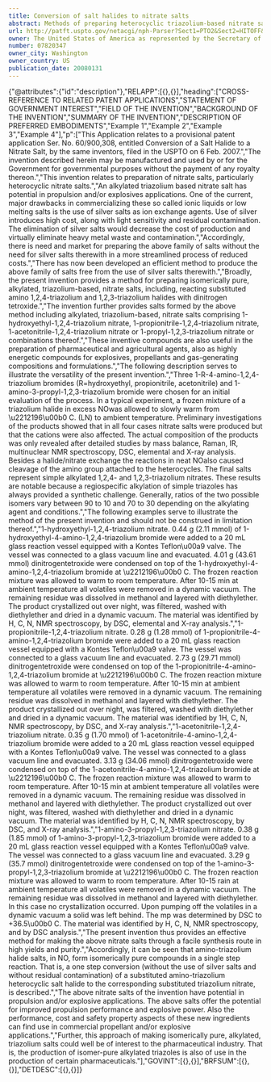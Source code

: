 ```yaml
---
title: Conversion of salt halides to nitrate salts
abstract: Methods of preparing heterocyclic triazolium-based nitrate salts by a streamlined process are provided. Such salts offer energetic performance as well as pharmaceutical potential.
url: http://patft.uspto.gov/netacgi/nph-Parser?Sect1=PTO2&Sect2=HITOFF&p=1&u=%2Fnetahtml%2FPTO%2Fsearch-adv.htm&r=1&f=G&l=50&d=PALL&S1=07820347&OS=07820347&RS=07820347
owner: The United States of America as represented by the Secretary of the Air Force
number: 07820347
owner_city: Washington
owner_country: US
publication_date: 20080131
---
```


{"@attributes":{"id":"description"},"RELAPP":[{},{}],"heading":["CROSS-REFERENCE TO RELATED PATENT APPLICATIONS","STATEMENT OF GOVERNMENT INTEREST","FIELD OF THE INVENTION","BACKGROUND OF THE INVENTION","SUMMARY OF THE INVENTION","DESCRIPTION OF PREFERRED EMBODIMENTS","Example 1","Example 2","Example 3","Example 4"],"p":["This Application relates to a provisional patent application Ser. No. 60\/900,308, entitled Conversion of a Salt Halide to a Nitrate Salt, by the same inventors, filed in the USPTO on 6 Feb. 2007.","The invention described herein may be manufactured and used by or for the Government for governmental purposes without the payment of any royalty thereon.","This invention relates to preparation of nitrate salts, particularly heterocyclic nitrate salts.","An alkylated triazolium based nitrate salt has potential in propulsion and\/or explosives applications. One of the current, major drawbacks in commercializing these so called ionic liquids or low melting salts is the use of silver salts as ion exchange agents. Use of silver introduces high cost, along with light sensitivity and residual contamination. The elimination of silver salts would decrease the cost of production and virtually eliminate heavy metal waste and contamination.","Accordingly, there is need and market for preparing the above family of salts without the need for silver salts therewith in a more streamlined process of reduced costs.","There has now been developed an efficient method to produce the above family of salts free from the use of silver salts therewith.","Broadly, the present invention provides a method for preparing isomerically pure, alkylated, triazolium-based, nitrate salts, including, reacting substituted amino 1,2,4-triazolium and 1,2,3-triazolium halides with dinitrogen tetroxide.","The invention further provides salts formed by the above method including alkylated, triazolium-based, nitrate salts comprising 1-hydroxyethyl-1,2,4-triazolium nitrate, 1-propionitrile-1,2,4-triazolium nitrate, 1-acetonitrile-1,2,4-triazolium nitrate or 1-propyl-1,2,3-triazolium nitrate or combinations thereof.","These inventive compounds are also useful in the preparation of pharmaceutical and agricultural agents, also as highly energetic compounds for explosives, propellants and gas-generating compositions and formulations.","The following description serves to illustrate the versatility of the present invention.","Three 1-R-4-amino-1,2,4-triazolium bromides (R=hydroxyethyl, propionitrile, acetonitrile) and 1-amino-3-propyl-1,2,3-triazolium bromide were chosen for an initial evaluation of the process. In a typical experiment, a frozen mixture of a triazolium halide in excess NOwas allowed to slowly warm from \u2212196\u00b0 C. (LN) to ambient temperature. Preliminary investigations of the products showed that in all four cases nitrate salts were produced but that the cations were also affected. The actual composition of the products was only revealed after detailed studies by mass balance, Raman, IR, multinuclear NMR spectroscopy, DSC, elemental and X-ray analysis. Besides a halide\/nitrate exchange the reactions in neat NOalso caused cleavage of the amino group attached to the heterocycles. The final salts represent simple alkylated 1,2,4- and 1,2,3-triazolium nitrates. These results are notable because a regiospecific alkylation of simple triazoles has always provided a synthetic challenge. Generally, ratios of the two possible isomers vary between 90 to 10 and 70 to 30 depending on the alkylating agent and conditions.","The following examples serve to illustrate the method of the present invention and should not be construed in limitation thereof.","1-hydroxyethyl-1,2,4-triazolium nitrate. 0.44 g (2.11 mmol) of 1-hydroxyethyl-4-amino-1,2,4-triazolium bromide were added to a 20 mL glass reaction vessel equipped with a Kontes Teflon\u00a9 valve. The vessel was connected to a glass vacuum line and evacuated. 4.01 g (43.61 mmol) dinitrogentetroxide were condensed on top of the 1-hydroxyethyl-4-amino-1,2,4-triazolium bromide at \u2212196\u00b0 C. The frozen reaction mixture was allowed to warm to room temperature. After 10-15 min at ambient temperature all volatiles were removed in a dynamic vacuum. The remaining residue was dissolved in methanol and layered with diethylether. The product crystallized out over night, was filtered, washed with diethylether and dried in a dynamic vacuum. The material was identified by H, C, N, NMR spectroscopy, by DSC, elemental and X-ray analysis.","1-propionitrile-1,2,4-triazolium nitrate. 0.28 g (1.28 mmol) of 1-propionitrile-4-amino-1,2,4-triazolium bromide were added to a 20 mL glass reaction vessel equipped with a Kontes Teflon\u00a9 valve. The vessel was connected to a glass vacuum line and evacuated. 2.73 g (29.71 mmol) dinitrogentetroxide were condensed on top of the 1-propionitrile-4-amino-1,2,4-triazolium bromide at \u2212196\u00b0 C. The frozen reaction mixture was allowed to warm to room temperature. After 10-15 min at ambient temperature all volatiles were removed in a dynamic vacuum. The remaining residue was dissolved in methanol and layered with diethylether. The product crystallized out over night, was filtered, washed with diethylether and dried in a dynamic vacuum. The material was identified by 1H, C, N, NMR spectroscopy, by DSC, and X-ray analysis.","1-acetonitrile-1,2,4-triazolium nitrate. 0.35 g (1.70 mmol) of 1-acetonitrile-4-amino-1,2,4-triazolium bromide were added to a 20 mL glass reaction vessel equipped with a Kontes Teflon\u00a9 valve. The vessel was connected to a glass vacuum line and evacuated. 3.13 g (34.06 mmol) dinitrogentetroxide were condensed on top of the 1-acetonitrile-4-amino-1,2,4-triazolium bromide at \u2212196\u00b0 C. The frozen reaction mixture was allowed to warm to room temperature. After 10-15 min at ambient temperature all volatiles were removed in a dynamic vacuum. The remaining residue was dissolved in methanol and layered with diethylether. The product crystallized out over night, was filtered, washed with diethylether and dried in a dynamic vacuum. The material was identified by H, C, N, NMR spectroscopy, by DSC, and X-ray analysis.","1-amino-3-propyl-1,2,3-triazolium nitrate. 0.38 g (1.85 mmol) of 1-amino-3-propyl-1,2,3-triazolium bromide were added to a 20 mL glass reaction vessel equipped with a Kontes Teflon\u00a9 valve. The vessel was connected to a glass vacuum line and evacuated. 3.29 g (35.7 mmol) dinitrogentetroxide were condensed on top of the 1-amino-3-propyl-1,2,3-triazolium bromide at \u2212196\u00b0 C. The frozen reaction mixture was allowed to warm to room temperature. After 10-15 rain at ambient temperature all volatiles were removed in a dynamic vacuum. The remaining residue was dissolved in methanol and layered with diethylether. In this case no crystallization occurred. Upon pumping off the volatiles in a dynamic vacuum a solid was left behind. The mp was determined by DSC to +36.5\u00b0 C. The material was identified by H, C, N, NMR spectroscopy, and by DSC analysis.","The present invention thus provides an effective method for making the above nitrate salts through a facile synthesis route in high yields and purity.","Accordingly, it can be seen that amino-triazolium halide salts, in NO, form isomerically pure compounds in a single step reaction. That is, a one step conversion (without the use of silver salts and without residual contamination) of a substituted amino-triazolium heterocyclic salt halide to the corresponding substituted triazolium nitrate, is described.","The above nitrate salts of the invention have potential in propulsion and\/or explosive applications. The above salts offer the potential for improved propulsion performance and explosive power. Also the performance, cost and safety property aspects of these new ingredients can find use in commercial propellant and\/or explosive applications.","Further, this approach of making isomerically pure, alkylated, triazolium salts could well be of interest to the pharmaceutical industry. That is, the production of isomer-pure alkylated triazoles is also of use in the production of certain pharmaceuticals."],"GOVINT":[{},{}],"BRFSUM":[{},{}],"DETDESC":[{},{}]}

